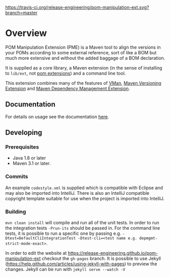https://travis-ci.org/release-engineering/pom-manipulation-ext.svg?branch=master

# Overview

POM Manipulation Extension (PME) is a Maven tool to align the versions in your POMs according to some external reference, sort of like a BOM but much more extensive and without the added baggage of a BOM declaration.

It is supplied as a core library, a Maven extension (in the sense of installing to `lib/ext`, not [pom extensions](https://maven.apache.org/pom.html#Extensions)) and a command line tool.

This extension combines many of the features of [VMan](https://github.com/jdcasey/pom-version-manipulator), [Maven Versioning Extension](https://github.com/jdcasey/maven-versioning-extension) and [Maven Dependency Management Extension](https://github.com/jboss/maven-dependency-management-extension).

## Documentation

For details on usage see the documentation [here](https://release-engineering.github.io/pom-manipulation-ext).

## Developing

### Prerequisites

* Java 1.8 or later
* Maven 3.1 or later.

### Commits

An example `codestyle.xml` is supplied which is compatible with Eclipse and may also be imported into IntelliJ. There is also an IntelliJ compatible copyright template suitable for use when the project is imported into IntelliJ.

### Building

`mvn clean install` will compile and run all of the unit tests. In order to run the integration tests `-Prun-its` should be passed in. For the command line tests, it is possible to run a specific one by passing e.g. `-Dtest=DefaultCliIntegrationTest -Dtest-cli=<test name e.g. depmgmt-strict-mode-exact>`.

In order to edit the website at https://release-engineering.github.io/pom-manipulation-ext checkout the `gh-pages` branch. It is possible to use Jekyll (https://help.github.com/articles/using-jekyll-with-pages) to preview the changes. Jekyll can be run with `jekyll serve --watch -V`

